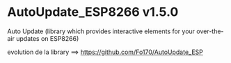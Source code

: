 # AutoUpdate_ESP8266 v1.5.0
Auto Update (library which provides interactive elements for your over-the-air updates on ESP8266)

evolution de la library ==> https://github.com/Fo170/AutoUpdate_ESP
